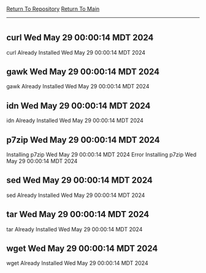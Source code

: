 [Return To Repository](https://github.com/DigitalWarrior/piholeparser/)
[Return To Main](https://github.com/DigitalWarrior/piholeparser/blob/master/RecentRunLogs/Mainlog.md)
____________________________________
# 
## curl Wed May 29 00:00:14 MDT 2024
curl Already Installed Wed May 29 00:00:14 MDT 2024
## gawk Wed May 29 00:00:14 MDT 2024
gawk Already Installed Wed May 29 00:00:14 MDT 2024
## idn Wed May 29 00:00:14 MDT 2024
idn Already Installed Wed May 29 00:00:14 MDT 2024
## p7zip Wed May 29 00:00:14 MDT 2024
Installing p7zip Wed May 29 00:00:14 MDT 2024
Error Installing p7zip Wed May 29 00:00:14 MDT 2024
## sed Wed May 29 00:00:14 MDT 2024
sed Already Installed Wed May 29 00:00:14 MDT 2024
## tar Wed May 29 00:00:14 MDT 2024
tar Already Installed Wed May 29 00:00:14 MDT 2024
## wget Wed May 29 00:00:14 MDT 2024
wget Already Installed Wed May 29 00:00:14 MDT 2024
